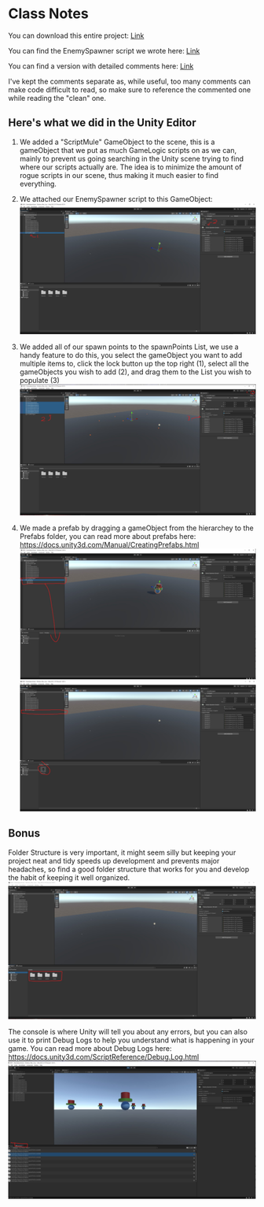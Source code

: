 # Class Notes

You can download this entire project: [Link](https://github.com/theshaneobrien/DGH1Resources/archive/refs/heads/main.zip)

You can find the EnemySpawner script we wrote here: [Link](https://github.com/theshaneobrien/DGH1Resources/blob/main/DG1-Class1-Functions-Lists-Loops/UnityProject/Assets/Scripts/EnemySpawner.cs)

You can find a version with detailed comments here: [Link](https://gist.github.com/theshaneobrien/3a240d854d773e9975c01c57ee138f2c)

I've kept the comments separate as, while useful, too many comments can make code difficult to read, so make sure to reference the commented one while reading the "clean" one.

## Here's what we did in the Unity Editor
1. We added a "ScriptMule" GameObject to the scene, this is a gameObject that we put as much GameLogic scripts on as we can, mainly to prevent us going searching in the Unity scene trying to find where our scripts actually are. The idea is to minimize the amount of rogue scripts in our scene, thus making it much easier to find everything.
2. We attached our EnemySpawner script to this GameObject:
![Image of the above](https://github.com/theshaneobrien/DGH1Resources/blob/e888eeebcf865c943346ce7e86e89868f50694b3/DG1-Class1-Functions-Lists-Loops/Screenshots/1..jpg "1")

3. We added all of our spawn points to the spawnPoints List, we use a handy feature to do this, you select the gameObject you want to add multiple items to, click the lock button up the top right (1), select all the gameObjects you wish to add (2), and drag them to the List you wish to populate (3)
![Image of the above](https://github.com/theshaneobrien/DGH1Resources/blob/e888eeebcf865c943346ce7e86e89868f50694b3/DG1-Class1-Functions-Lists-Loops/Screenshots/2.jpg "1")

4. We made a prefab by dragging a gameObject from the hierarchey to the Prefabs folder, you can read more about prefabs here: https://docs.unity3d.com/Manual/CreatingPrefabs.html
![Image of the above](https://github.com/theshaneobrien/DGH1Resources/blob/e888eeebcf865c943346ce7e86e89868f50694b3/DG1-Class1-Functions-Lists-Loops/Screenshots/4.jpg "1")
![Image of the above](https://github.com/theshaneobrien/DGH1Resources/blob/e888eeebcf865c943346ce7e86e89868f50694b3/DG1-Class1-Functions-Lists-Loops/Screenshots/5.jpg "1")


## Bonus
Folder Structure is very important, it might seem silly but keeping your project neat and tidy speeds up development and prevents major headaches, so find a good folder structure that works for you and develop the habit of keeping it well organized.
![Image of the above](https://github.com/theshaneobrien/DGH1Resources/blob/e888eeebcf865c943346ce7e86e89868f50694b3/DG1-Class1-Functions-Lists-Loops/Screenshots/3.jpg "1")

The console is where Unity will tell you about any errors, but you can also use it to print Debug Logs to help you understand what is happening in your game. You can read more about Debug Logs here: https://docs.unity3d.com/ScriptReference/Debug.Log.html
![Image of the above](https://github.com/theshaneobrien/DGH1Resources/blob/e888eeebcf865c943346ce7e86e89868f50694b3/DG1-Class1-Functions-Lists-Loops/Screenshots/6.jpg "1")
